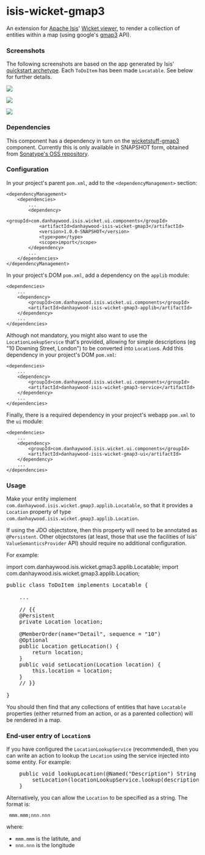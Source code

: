 isis-wicket-gmap3
=================

An extension for [Apache Isis](http://isis.apache.org)' [Wicket viewer](http://isis.apache.org/components/viewers/wicket/about.html), to render a collection of entities within a map (using google's [gmap3](https://developers.google.com/maps/documentation/javascript/) API).  

### Screenshots

The following screenshots are based on the app generated by Isis' [quickstart archetype](http://isis.apache.org/getting-started/quickstart-archetype.html). Each `ToDoItem` has been made `Locatable`.  See below for further details.

![](https://raw.github.com/danhaywood/isis-wicket-gmap3/master/images/screenshot-1.png)

![](https://raw.github.com/danhaywood/isis-wicket-gmap3/master/images/screenshot-2.png)

![](https://raw.github.com/danhaywood/isis-wicket-gmap3/master/images/screenshot-3.png)


### Dependencies

This component has a dependency in turn on the [wicketstuff-gmap3](https://github.com/wicketstuff/core/wiki/Gmap3) component.  Currently this is only available in SNAPSHOT form, obtained from [Sonatype's OSS repository](https://oss.sonatype.org/content/repositories/snapshots).

### Configuration

In your project's parent `pom.xml`, add to the `<dependencyManagement>` section:

    <dependencyManagement>
        <dependencies>
            ...
            <dependency>
                <groupId>com.danhaywood.isis.wicket.ui.components</groupId>
                <artifactId>danhaywood-isis-wicket-gmap3</artifactId>
                <version>1.0.0-SNAPSHOT</version>
                <type>pom</type>
                <scope>import</scope>
            </dependency>
            ...
        </dependencies>
    </dependencyManagement>

In your project's DOM `pom.xml`, add a dependency on the `applib` module:

    <dependencies>
        ...
        <dependency>
            <groupId>com.danhaywood.isis.wicket.ui.components</groupId>
            <artifactId>danhaywood-isis-wicket-gmap3-applib</artifactId>
        </dependency>
        ...
    </dependencies> 

Although not mandatory, you might also want to use the `LocationLookupService` that's provided, allowing for simple descriptions (eg "10 Downing Street, London") to be converted into `Location`s.  Add this dependency in your project's DOM `pom.xml`:

    <dependencies>
        ...
        <dependency>
            <groupId>com.danhaywood.isis.wicket.ui.components</groupId>
            <artifactId>danhaywood-isis-wicket-gmap3-service</artifactId>
        </dependency>
        ...
    </dependencies> 


Finally, there is a required dependency in your project's webapp `pom.xml` to the `ui` module:

    <dependencies>
        ...
        <dependency>
            <groupId>com.danhaywood.isis.wicket.ui.components</groupId>
            <artifactId>danhaywood-isis-wicket-gmap3-ui</artifactId>
        </dependency>
        ...
    </dependencies> 


### Usage

Make your entity implement `com.danhaywood.isis.wicket.gmap3.applib.Locatable`, so that it provides a `Location` property of type `com.danhaywood.isis.wicket.gmap3.applib.Location`.

If using the JDO objectstore, then this property will need to be annotated as `@Persistent`.  Other objectstores (at least, those that use the facilities of Isis' `ValueSemanticsProvider` API) should require no additional configuration.

For example:

import com.danhaywood.isis.wicket.gmap3.applib.Locatable;
import com.danhaywood.isis.wicket.gmap3.applib.Location;

<pre>
public class ToDoItem implements Locatable {

    ...

    // {{
    @Persistent
    private Location location;
    
    @MemberOrder(name="Detail", sequence = "10")
    @Optional
    public Location getLocation() {
        return location;
    }
    public void setLocation(Location location) {
        this.location = location;
    }
    // }}

}
</pre>

You should then find that any collections of entities that have `Locatable` properties (either returned from an action, or as a parented collection) will be rendered in a map.

### End-user entry of `Location`s

If you have configured the `LocationLookupService` (recommended), then you can write an action to lookup the `Location` using the service injected into some entity.  For example:

<pre>
    public void lookupLocation(@Named("Description") String description) {
        setLocation(locationLookupService.lookup(description));
    }
</pre>

Alternatively, you can allow the `Location` to be specified as a string.  The format is:

     mmm.mmm;nnn.nnn

where:

* `mmm.mmm` is the latitute, and
* `nnn.nnn` is the longitude 

